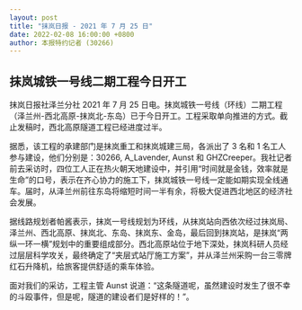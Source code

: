 ```yaml
---
layout: post
title: "抹岚日报 - 2021 年 7 月 25 日"
date: 2022-02-08 16:00:00 +0800
author: 本报特约记者 (30266)
---
```


## 抹岚城铁一号线二期工程今日开工

抹岚日报社泽兰分社 2021 年 7 月 25 日电。抹岚城铁一号线（环线）二期工程（泽兰州-西北高原-抹岚北-东岛）已于今日开工。工程采取单向推进的方式。截止发稿时，西北高原隧道工程已经进度过半。

据悉，该工程的承建部门是抹岚重工和抹岚城建三局，各派出了 3 名和 1 名工人参与建设，他们分别是：30266, A_Lavender, Aunst 和 GHZCreeper。我社记者前去采访时，四位工人正在热火朝天地建设中，并引用“时间就是金钱，效率就是生命”的口号，表示在齐心协力的施工下，抹岚城铁一号线一定能如期实现全线通车。届时，从泽兰州前往东岛将缩短时间一半有余，将极大促进西北地区的经济社会发展。

据线路规划者帕酱表示，抹岚一号线规划为环线，从抹岚站向西依次经过抹岚局、泽兰州、西北高原、抹岚北、东岛、抹岚东、金岛，最后回到抹岚站，是抹岚“两纵一环一横”规划中的重要组成部分。西北高原站位于地下深处，抹岚科研人员经过层层科学攻关，最终确定了“夹层式站厅施工方案”，并从泽兰州采购一台三零牌红石升降机，给旅客提供舒适的乘车体验。

面对我们的采访，工程主管 Aunst 说道：“这条隧道呢，虽然建设时发生了很不幸的斗殴事件，但是呢，隧道的建设者们是好样的！”。
